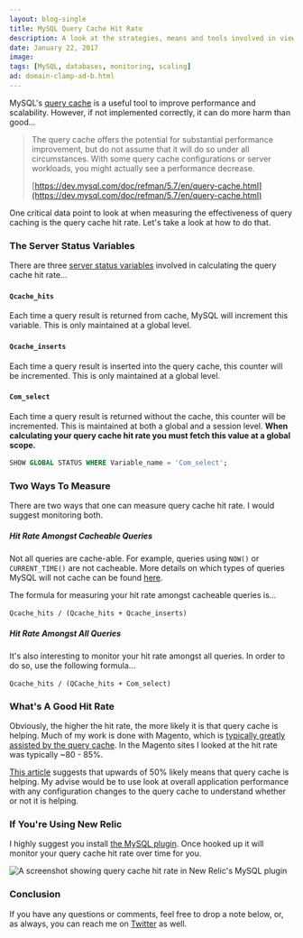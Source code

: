 ```yaml
---
layout: blog-single
title: MySQL Query Cache Hit Rate
description: A look at the strategies, means and tools involved in viewing and monitoring your MySQL Query Cache Hit Rate
date: January 22, 2017
image: 
tags: [MySQL, databases, monitoring, scaling]
ad: domain-clamp-ad-b.html
---
```


MySQL's [query cache](https://dev.mysql.com/doc/refman/5.7/en/query-cache.html) is a useful tool to improve performance and scalability. However, if not implemented correctly, it can do more harm than good...

> The query cache offers the potential for substantial performance improvement, but do not assume that it will do so under all circumstances. With some query cache configurations or server workloads, you might actually see a performance decrease.
> 
> [https://dev.mysql.com/doc/refman/5.7/en/query-cache.html](https://dev.mysql.com/doc/refman/5.7/en/query-cache.html)

One critical data point to look at when measuring the effectiveness of query caching is the query cache hit rate. Let's take a look at how to do that.

<!-- excerpt_separator -->

### The Server Status Variables

There are three [server status variables](https://dev.mysql.com/doc/refman/5.7/en/server-status-variables.html) involved in calculating the query cache hit rate...

#### `Qcache_hits`

Each time a query result is returned from cache, MySQL will increment this variable. This is only maintained at a global level.

#### `Qcache_inserts`

Each time a query result is inserted into the query cache, this counter will be incremented. This is only maintained at a global level.

#### `Com_select`

Each time a query result is returned without the cache, this counter will be incremented. This is maintained at both a global and a session level. **When calculating your query cache hit rate you must fetch this value at a global scope.**

```sql
SHOW GLOBAL STATUS WHERE Variable_name = 'Com_select';
```

### Two Ways To Measure

There are two ways that one can measure query cache hit rate. I would suggest monitoring both.

##### Hit Rate Amongst Cacheable Queries

Not all queries are cache-able. For example, queries using `NOW()` or `CURRENT_TIME()` are not cacheable. More details on which types of queries MySQL will not cache can be found [here](https://dev.mysql.com/doc/refman/5.7/en/query-cache-operation.html).

The formula for measuring your hit rate amongst cacheable queries is...

`Qcache_hits / (Qcache_hits + Qcache_inserts)`

##### Hit Rate Amongst All Queries

It's also interesting to monitor your hit rate amongst all queries. In order to do so, use the following formula...

`Qcache_hits / (QCache_hits + Com_select)`

### What's A Good Hit Rate

Obviously, the higher the hit rate, the more likely it is that query cache is helping. Much of my work is done with Magento, which is [typically greatly assisted by the query cache](https://www.percona.com/blog/2015/08/07/mysql-query-cache-worst-enemy-best-friend/). In the Magento sites I looked at the hit rate was typically ~80 - 85%.

[This article](http://www.taos.com/2013/04/10/understanding-mysql-query-cache/) suggests that upwards of 50% likely means that query cache is helping. My advise would be to use look at overall application performance with any configuration changes to the query cache to understand whether or not it is helping.

### If You're Using New Relic

I highly suggest you install [the MySQL plugin](https://newrelic.com/plugins/new-relic-platform-team/520). Once hooked up it will monitor your query cache hit rate over time for you.

<img
  class="rounded shadow"
  src="/img/blog/query-cache-hit-rate/newrelic-mysql-plugin-query-cache-hit-rate-b@1x.jpg"
  srcset="/img/blog/query-cache-hit-rate/newrelic-mysql-plugin-query-cache-hit-rate-b@1x.jpg 1x, /img/blog/query-cache-hit-rate/newrelic-mysql-plugin-query-cache-hit-rate-b@2x.jpg 2x"
  alt="A screenshot showing query cache hit rate in New Relic's MySQL plugin">

### Conclusion

If you have any questions or comments, feel free to drop a note below, or, as always, you can reach me on [Twitter](http://twitter.com/maxpchadwick) as well.